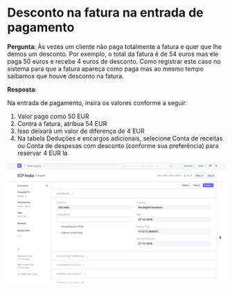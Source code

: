 # Desconto na fatura na entrada de pagamento



**Pergunta**: Às vezes um cliente não paga totalmente a fatura e quer que lhe demos um desconto. Por exemplo, o total da fatura é de 54 euros mas ele paga 50 euros e recebe 4 euros de desconto. Como registrar este caso no sistema para que a fatura apareça como paga mas ao mesmo tempo saibamos que houve desconto na fatura.


**Resposta**:


Na entrada de pagamento, insira os valores conforme a seguir.


1. Valor pago como 50 EUR
2. Contra a fatura, atribua 54 EUR
3. Isso deixará um valor de diferença de 4 EUR
4. Na tabela Deduções e encargos adicionais, selecione Conta de receitas ou Conta de despesas com desconto (conforme sua preferência) para reservar 4 EUR lá


![](/files/06bM76J.gif)



